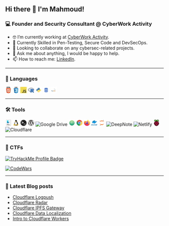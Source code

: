 ## Hi there 👋 I'm Mahmoud!

### 💻 Founder and Security Consultant @ CyberWork Activity

- 🤓 I’m currently working at [CyberWork Activity](https://www.linkedin.com/company/cyberwork-activity).
- 🌱 Currently Skilled in Pen-Testing, Secure Code and DevSecOps.
- 👯 Looking to collaborate on any cybersec-related projects.
- 💬 Ask me about anything, I would be happy to help.
- 📫 How to reach me: [LinkedIn](https://www.linkedin.com/in/mahmoud-abdelkader-417361204/).

* * * 

### 🤖 Languages
<div>
  <img alt="HTML" height="20" src="https://raw.githubusercontent.com/github/explore/80688e429a7d4ef2fca1e82350fe8e3517d3494d/topics/html/html.png">
  <img alt="CSS" height="20" src="https://raw.githubusercontent.com/github/explore/80688e429a7d4ef2fca1e82350fe8e3517d3494d/topics/css/css.png">
  <img alt="JavaScript" height="20" src="https://raw.githubusercontent.com/github/explore/80688e429a7d4ef2fca1e82350fe8e3517d3494d/topics/javascript/javascript.png">
  <img alt="R" height="20" src="https://raw.githubusercontent.com/github/explore/80688e429a7d4ef2fca1e82350fe8e3517d3494d/topics/r/r.png">
  <img alt="Python" height="20" src="https://raw.githubusercontent.com/github/explore/80688e429a7d4ef2fca1e82350fe8e3517d3494d/topics/python/python.png">
  <img alt="SQL" height="20" src="https://raw.githubusercontent.com/github/explore/80688e429a7d4ef2fca1e82350fe8e3517d3494d/topics/sql/sql.png">
  <img alt="MySQL" height="20" src="https://raw.githubusercontent.com/github/explore/80688e429a7d4ef2fca1e82350fe8e3517d3494d/topics/mysql/mysql.png">
</div>

* * * 

### 🛠️ Tools
<div>
  <img alt="MacOS" height="20" src="https://raw.githubusercontent.com/github/explore/80688e429a7d4ef2fca1e82350fe8e3517d3494d/topics/macos/macos.png">
  <img alt="Linux" height="20" src="https://raw.githubusercontent.com/github/explore/80688e429a7d4ef2fca1e82350fe8e3517d3494d/topics/linux/linux.png">
  <img alt="Terminal" height="20" src="https://raw.githubusercontent.com/github/explore/d92924b1d925bb134e308bd29c9de6c302ed3beb/topics/terminal/terminal.png">
  <img alt="Wordpress" height="20" src="https://raw.githubusercontent.com/github/explore/80688e429a7d4ef2fca1e82350fe8e3517d3494d/topics/wordpress/wordpress.png">
  <img alt="Google Drive" height="20" src="https://ssl.gstatic.com/images/branding/product/2x/drive_2020q4_48dp.png">
  <img alt="Atom" height="20" src="https://raw.githubusercontent.com/github/explore/80688e429a7d4ef2fca1e82350fe8e3517d3494d/topics/atom/atom.png">
  <img alt="Chrome" height="20" src="https://raw.githubusercontent.com/github/explore/80688e429a7d4ef2fca1e82350fe8e3517d3494d/topics/chrome/chrome.png">
  <img alt="Firefox" height="20" src="https://raw.githubusercontent.com/github/explore/728542e0d33f83720614f61923a9cb424264db23/topics/firefox/firefox.png">
  <img alt="Docker" height="20" src="https://raw.githubusercontent.com/github/explore/80688e429a7d4ef2fca1e82350fe8e3517d3494d/topics/docker/docker.png">
  <img alt="Jupyter Notebook" height="20" src="https://raw.githubusercontent.com/github/explore/80688e429a7d4ef2fca1e82350fe8e3517d3494d/topics/jupyter-notebook/jupyter-notebook.png">
  <img alt="DeepNote" height="20" src="https://deepnote.com/static/landing/logo.svg">
  <img alt="Netlify" height="20" src="https://www.netlify.com/img/press/logos/logomark.svg">
  <img alt="Raspberry Pi" height="20" src="https://raw.githubusercontent.com/github/explore/80688e429a7d4ef2fca1e82350fe8e3517d3494d/topics/raspberry-pi/raspberry-pi.png">
  <img alt="Cloudflare" height="22" src="https://www.vectorlogo.zone/logos/cloudflare/cloudflare-icon.svg">
</div>

* * * 

### 🏁 CTFs

<a rel="external" href="https://tryhackme.com/p/davidjktofan" target="_blank"><img src="https://tryhackme-badges.s3.amazonaws.com/davidjktofan.png" alt="TryHackMe Profile Badge"></a>

<a rel="external" href="https://www.codewars.com/users/DavidJKTofan/" target="_blank"><img src="https://www.codewars.com/users/DavidJKTofan/badges/large" alt="CodeWars"></a>

* * * 

### 📙 Latest Blog posts
<!-- BLOG-POST-LIST:START -->
- [Cloudflare Logpush](https://davidtofan.com/articles/cloudflare-logpush/)
- [Cloudflare Radar](https://davidtofan.com/articles/cloudflare-radar/)
- [Cloudflare IPFS Gateway](https://davidtofan.com/articles/cloudflare-ipfs-gateway/)
- [Cloudflare Data Localization](https://davidtofan.com/articles/cloudflare-data-localization/)
- [Intro to Cloudflare Workers](https://davidtofan.com/articles/cloudflare-workers/)
<!-- BLOG-POST-LIST:END -->

